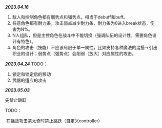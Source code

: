 ***2023.04.16***

1. 敌人和控制角色都有弱势点和强势点，相当于debuff和buff。
2. 任意角色都有耐力条，攻击弱点减少耐力条，耐力条为0进入break状态，伤害为N%。
3. N人组队，但是主控角色在战斗中不能切换（强调队伍的设计性，需要角色设计有特色）。
4. 角色的攻击（技能）不应该局限于单一属性，比如支持各种魔法的混搭->引出职业的设计；弱势点（强势点）会削弱（放大）对应属性的攻击。

***2023.04.24***
TODO：

1. 锁定和锁定后的移动
2. 武器的适应的攻击

***2023.05.03***

先禁止跳跃

TODO：

​	在播放攻击蒙太奇时禁止跳跃（自定义controller）

